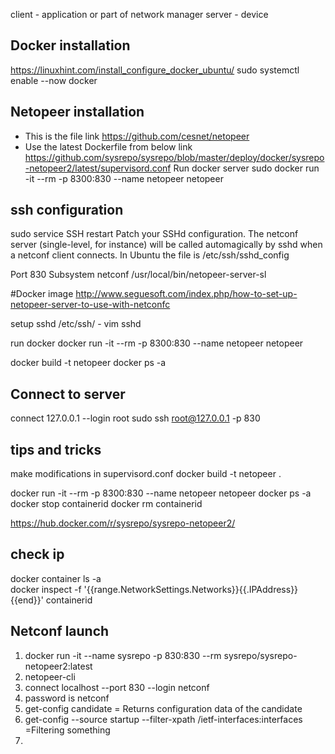 
client - application or part of network manager
server - device
## Docker installation
https://linuxhint.com/install_configure_docker_ubuntu/
sudo systemctl enable --now docker
## Netopeer installation
* This is the file link https://github.com/cesnet/netopeer
* Use the latest Dockerfile from below link
https://github.com/sysrepo/sysrepo/blob/master/deploy/docker/sysrepo-netopeer2/latest/supervisord.conf
Run docker server
sudo docker run -it --rm -p 8300:830 --name netopeer netopeer
## ssh configuration
sudo service SSH restart
Patch your SSHd configuration. The netconf server (single-level, for instance) will be called automagically by sshd when a netconf client connects. In Ubuntu the file is /etc/ssh/sshd_config

Port 830
Subsystem netconf /usr/local/bin/netopeer-server-sl

#Docker image http://www.seguesoft.com/index.php/how-to-set-up-netopeer-server-to-use-with-netconfc

setup sshd
/etc/ssh/ - vim sshd

run docker
docker run -it --rm -p 8300:830 --name netopeer netopeer

docker build -t netopeer docker ps -a

## Connect to server
connect 127.0.0.1 --login root
sudo ssh root@127.0.0.1 -p 830

## tips and tricks
make modifications in supervisord.conf
docker build -t netopeer .

docker run -it --rm -p 8300:830 --name netopeer netopeer
docker ps -a    
docker stop containerid
docker rm containerid

https://hub.docker.com/r/sysrepo/sysrepo-netopeer2/
## check ip
docker container ls -a    
docker inspect -f '{{range.NetworkSettings.Networks}}{{.IPAddress}}{{end}}' containerid    


## Netconf launch   
1. docker run -it --name sysrepo -p 830:830 --rm sysrepo/sysrepo-netopeer2:latest
2. netopeer-cli
3. connect localhost --port 830 --login netconf
4. password is netconf
5. get-config candidate = Returns configuration data of the candidate   
6. get-config --source startup  --filter-xpath /ietf-interfaces:interfaces  =Filtering something   
7. 
